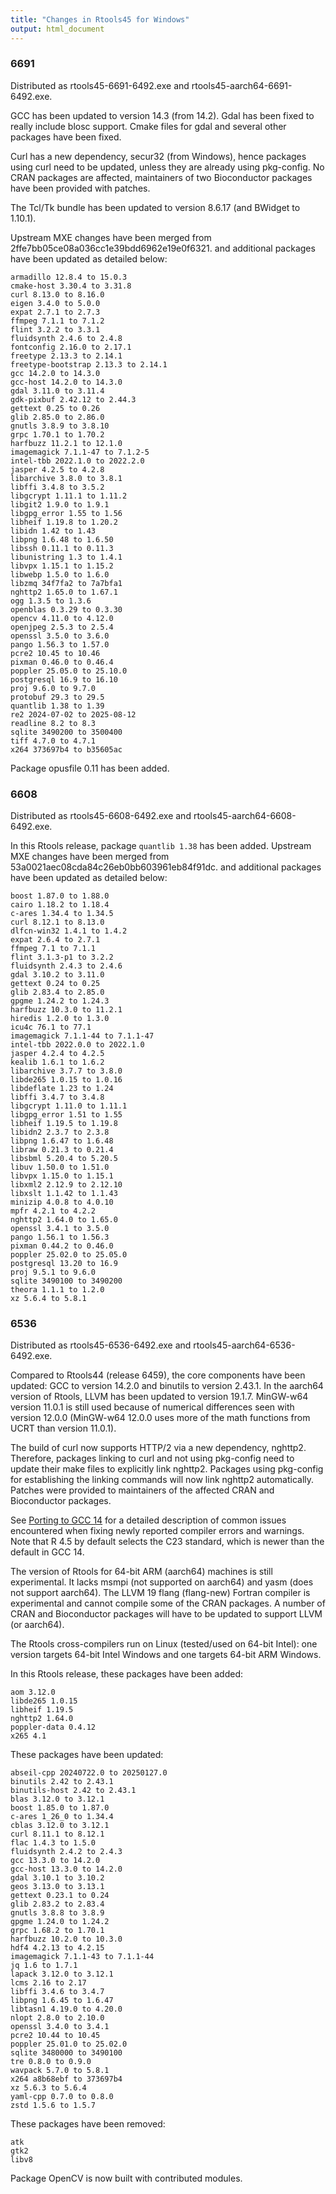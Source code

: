 ```yaml
---
title: "Changes in Rtools45 for Windows"
output: html_document
---
```

### 6691
Distributed as rtools45-6691-6492.exe and rtools45-aarch64-6691-6492.exe.

GCC has been updated to version 14.3 (from 14.2). Gdal has been fixed to
really include blosc support. Cmake files for gdal and several other
packages have been fixed.

Curl has a new dependency, secur32 (from Windows), hence packages using curl
need to be updated, unless they are already using pkg-config. No CRAN
packages are affected, maintainers of two Bioconductor packages have been
provided with patches.

The Tcl/Tk bundle has been updated to version 8.6.17 (and BWidget to
1.10.1).

Upstream MXE changes have been merged from
2ffe7bb05ce08a036cc1e39bdd6962e19e0f6321. 
and additional packages have been updated as detailed below:

```
armadillo 12.8.4 to 15.0.3
cmake-host 3.30.4 to 3.31.8
curl 8.13.0 to 8.16.0
eigen 3.4.0 to 5.0.0
expat 2.7.1 to 2.7.3
ffmpeg 7.1.1 to 7.1.2
flint 3.2.2 to 3.3.1
fluidsynth 2.4.6 to 2.4.8
fontconfig 2.16.0 to 2.17.1
freetype 2.13.3 to 2.14.1
freetype-bootstrap 2.13.3 to 2.14.1
gcc 14.2.0 to 14.3.0
gcc-host 14.2.0 to 14.3.0
gdal 3.11.0 to 3.11.4
gdk-pixbuf 2.42.12 to 2.44.3
gettext 0.25 to 0.26
glib 2.85.0 to 2.86.0
gnutls 3.8.9 to 3.8.10
grpc 1.70.1 to 1.70.2
harfbuzz 11.2.1 to 12.1.0
imagemagick 7.1.1-47 to 7.1.2-5
intel-tbb 2022.1.0 to 2022.2.0
jasper 4.2.5 to 4.2.8
libarchive 3.8.0 to 3.8.1
libffi 3.4.8 to 3.5.2
libgcrypt 1.11.1 to 1.11.2
libgit2 1.9.0 to 1.9.1
libgpg_error 1.55 to 1.56
libheif 1.19.8 to 1.20.2
libidn 1.42 to 1.43
libpng 1.6.48 to 1.6.50
libssh 0.11.1 to 0.11.3
libunistring 1.3 to 1.4.1
libvpx 1.15.1 to 1.15.2
libwebp 1.5.0 to 1.6.0
libzmq 34f7fa2 to 7a7bfa1
nghttp2 1.65.0 to 1.67.1
ogg 1.3.5 to 1.3.6
openblas 0.3.29 to 0.3.30
opencv 4.11.0 to 4.12.0
openjpeg 2.5.3 to 2.5.4
openssl 3.5.0 to 3.6.0
pango 1.56.3 to 1.57.0
pcre2 10.45 to 10.46
pixman 0.46.0 to 0.46.4
poppler 25.05.0 to 25.10.0
postgresql 16.9 to 16.10
proj 9.6.0 to 9.7.0
protobuf 29.3 to 29.5
quantlib 1.38 to 1.39
re2 2024-07-02 to 2025-08-12
readline 8.2 to 8.3
sqlite 3490200 to 3500400
tiff 4.7.0 to 4.7.1
x264 373697b4 to b35605ac
```

Package opusfile 0.11 has been added.

### 6608
Distributed as rtools45-6608-6492.exe and rtools45-aarch64-6608-6492.exe.

In this Rtools release, package `quantlib 1.38` has been added.  Upstream
MXE changes have been merged from 53a0021aec08cda84c26eb0bb603961eb84f91dc. 
and additional packages have been updated as detailed below:

```
boost 1.87.0 to 1.88.0
cairo 1.18.2 to 1.18.4
c-ares 1.34.4 to 1.34.5
curl 8.12.1 to 8.13.0
dlfcn-win32 1.4.1 to 1.4.2
expat 2.6.4 to 2.7.1
ffmpeg 7.1 to 7.1.1
flint 3.1.3-p1 to 3.2.2
fluidsynth 2.4.3 to 2.4.6
gdal 3.10.2 to 3.11.0
gettext 0.24 to 0.25
glib 2.83.4 to 2.85.0
gpgme 1.24.2 to 1.24.3
harfbuzz 10.3.0 to 11.2.1
hiredis 1.2.0 to 1.3.0
icu4c 76.1 to 77.1
imagemagick 7.1.1-44 to 7.1.1-47
intel-tbb 2022.0.0 to 2022.1.0
jasper 4.2.4 to 4.2.5
kealib 1.6.1 to 1.6.2
libarchive 3.7.7 to 3.8.0
libde265 1.0.15 to 1.0.16
libdeflate 1.23 to 1.24
libffi 3.4.7 to 3.4.8
libgcrypt 1.11.0 to 1.11.1
libgpg_error 1.51 to 1.55
libheif 1.19.5 to 1.19.8
libidn2 2.3.7 to 2.3.8
libpng 1.6.47 to 1.6.48
libraw 0.21.3 to 0.21.4
libsbml 5.20.4 to 5.20.5
libuv 1.50.0 to 1.51.0
libvpx 1.15.0 to 1.15.1
libxml2 2.12.9 to 2.12.10
libxslt 1.1.42 to 1.1.43
minizip 4.0.8 to 4.0.10
mpfr 4.2.1 to 4.2.2
nghttp2 1.64.0 to 1.65.0
openssl 3.4.1 to 3.5.0
pango 1.56.1 to 1.56.3
pixman 0.44.2 to 0.46.0
poppler 25.02.0 to 25.05.0
postgresql 13.20 to 16.9
proj 9.5.1 to 9.6.0
sqlite 3490100 to 3490200
theora 1.1.1 to 1.2.0
xz 5.6.4 to 5.8.1
```

### 6536
Distributed as rtools45-6536-6492.exe and rtools45-aarch64-6536-6492.exe.

Compared to Rtools44 (release 6459), the core components have been updated:
GCC to version 14.2.0 and binutils to version 2.43.1.  In the aarch64
version of Rtools, LLVM has been updated to version 19.1.7.  MinGW-w64
version 11.0.1 is still used because of numerical differences seen with
version 12.0.0 (MinGW-w64 12.0.0 uses more of the math functions from UCRT
than version 11.0.1).

The build of curl now supports HTTP/2 via a new dependency, nghttp2. 
Therefore, packages linking to curl and not using pkg-config need to update
their make files to explicitly link nghttp2.  Packages using pkg-config for
establishing the linking commands will now link nghttp2 automatically. 
Patches were provided to maintainers of the affected CRAN and Bioconductor
packages.

See [Porting to GCC 14](https://gcc.gnu.org/gcc-14/porting_to.html)  for a
detailed description of common issues encountered when fixing newly reported
compiler errors and warnings.  Note that R 4.5 by default selects the C23
standard, which is newer than the default in GCC 14.

The version of Rtools for 64-bit ARM (aarch64) machines is still
experimental.  It lacks msmpi (not supported on aarch64) and yasm (does not
support aarch64).  The LLVM 19 flang (flang-new) Fortran compiler is
experimental and cannot compile some of the CRAN packages.  A number of CRAN
and Bioconductor packages will have to be updated to support LLVM (or
aarch64).

The Rtools cross-compilers run on Linux (tested/used on 64-bit Intel): one
version targets 64-bit Intel Windows and one targets 64-bit ARM Windows.

In this Rtools release, these packages have been added:

```
aom 3.12.0
libde265 1.0.15
libheif 1.19.5
nghttp2 1.64.0
poppler-data 0.4.12
x265 4.1
```

These packages have been updated:

```
abseil-cpp 20240722.0 to 20250127.0
binutils 2.42 to 2.43.1
binutils-host 2.42 to 2.43.1
blas 3.12.0 to 3.12.1
boost 1.85.0 to 1.87.0
c-ares 1_26_0 to 1.34.4
cblas 3.12.0 to 3.12.1
curl 8.11.1 to 8.12.1
flac 1.4.3 to 1.5.0
fluidsynth 2.4.2 to 2.4.3
gcc 13.3.0 to 14.2.0
gcc-host 13.3.0 to 14.2.0
gdal 3.10.1 to 3.10.2
geos 3.13.0 to 3.13.1
gettext 0.23.1 to 0.24
glib 2.83.2 to 2.83.4
gnutls 3.8.8 to 3.8.9
gpgme 1.24.0 to 1.24.2
grpc 1.68.2 to 1.70.1
harfbuzz 10.2.0 to 10.3.0
hdf4 4.2.13 to 4.2.15
imagemagick 7.1.1-43 to 7.1.1-44
jq 1.6 to 1.7.1
lapack 3.12.0 to 3.12.1
lcms 2.16 to 2.17
libffi 3.4.6 to 3.4.7
libpng 1.6.45 to 1.6.47
libtasn1 4.19.0 to 4.20.0
nlopt 2.8.0 to 2.10.0
openssl 3.4.0 to 3.4.1
pcre2 10.44 to 10.45
poppler 25.01.0 to 25.02.0
sqlite 3480000 to 3490100
tre 0.8.0 to 0.9.0
wavpack 5.7.0 to 5.8.1
x264 a8b68ebf to 373697b4
xz 5.6.3 to 5.6.4
yaml-cpp 0.7.0 to 0.8.0
zstd 1.5.6 to 1.5.7
```

These packages have been removed:

```
atk
gtk2
libv8
```

Package OpenCV is now built with contributed modules.

